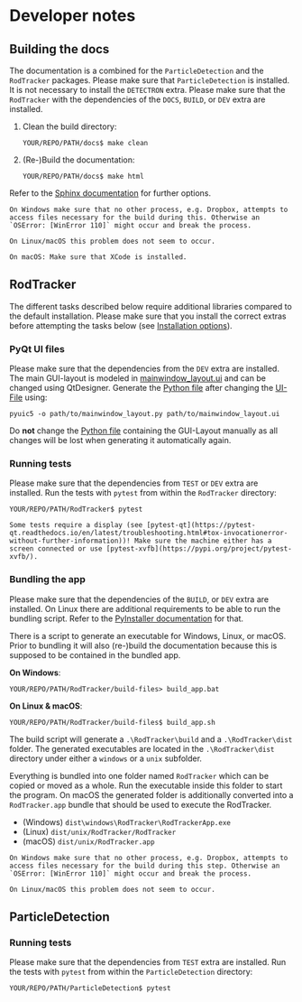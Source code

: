 # Developer notes

## Building the docs
The documentation is a combined for the `ParticleDetection` and the `RodTracker` packages.
Please make sure that `ParticleDetection` is installed. It is not necessary to install the `DETECTRON` extra.
Please make sure that the `RodTracker` with the dependencies of the `DOCS`, `BUILD`, or `DEV` extra are installed.

1. Clean the build directory:
   ```shell
   YOUR/REPO/PATH/docs$ make clean
   ```
2. (Re-)Build the documentation:
   ```shell
   YOUR/REPO/PATH/docs$ make html
   ```

Refer to the [Sphinx documentation](https://www.sphinx-doc.org/) for further options.

```{warning}
On Windows make sure that no other process, e.g. Dropbox, attempts to access files necessary for the build during this. Otherwise an `OSError: [WinError 110]` might occur and break the process.

On Linux/macOS this problem does not seem to occur.
```

```{note}
On macOS: Make sure that XCode is installed.
```

## RodTracker

The different tasks described below require additional libraries compared to the default installation. Please make sure that you install the correct extras before attempting the tasks below (see [Installation options](installation/rodtracker.md#installation-options)).

### PyQt UI files
Please make sure that the dependencies from the `DEV` extra are installed.
The main GUI-layout is modeled in [mainwindow_layout.ui](../../RodTracker/src/RodTracker/ui/mainwindow_layout.ui) and can be changed using QtDesigner.
Generate the [Python file](../../RodTracker/src/RodTracker/ui/mainwindow_layout.py) after changing the [UI-File](../../RodTracker/src/RodTracker/ui/mainwindow_layout.ui) using:
```shell
pyuic5 -o path/to/mainwindow_layout.py path/to/mainwindow_layout.ui
```

Do **not** change the [Python file](../../RodTracker/src/RodTracker/ui/mainwindow_layout.py) containing the GUI-Layout manually as all changes will be lost when generating it automatically again.

### Running tests

Please make sure that the dependencies from `TEST` or `DEV` extra are installed.
Run the tests with `pytest` from within the `RodTracker` directory:
```shell
YOUR/REPO/PATH/RodTracker$ pytest
```

```{note}
Some tests require a display (see [pytest-qt](https://pytest-qt.readthedocs.io/en/latest/troubleshooting.html#tox-invocationerror-without-further-information))! Make sure the machine either has a screen connected or use [pytest-xvfb](https://pypi.org/project/pytest-xvfb/).
```

### Bundling the app

Please make sure that the dependencies of the `BUILD`, or `DEV` extra are installed. On Linux there are additional requirements to be able to run the bundling script. Refer to the [PyInstaller documentation](https://pyinstaller.org/en/stable/requirements.html#gnu-linux) for that.

There is a script to generate an executable for Windows, Linux, or macOS. Prior to bundling it will also (re-)build the documentation because this is supposed to be contained in the bundled app.

**On Windows**:
```shell
YOUR/REPO/PATH/RodTracker/build-files> build_app.bat
```
**On Linux & macOS**:
```shell
YOUR/REPO/PATH/RodTracker/build-files$ build_app.sh
```

The build script will generate a `.\RodTracker\build` and a `.\RodTracker\dist` folder.
The generated executables are located in the `.\RodTracker\dist` directory under either a `windows` or a `unix` subfolder.

Everything is bundled into one folder named `RodTracker`
which can be copied or moved as a whole. Run the executable inside this folder to start the program.
On macOS the generated folder is additionally converted into a `RodTracker.app` bundle that should be used to execute the RodTracker.
- (Windows) `dist\windows\RodTracker\RodTrackerApp.exe`
- (Linux) `dist/unix/RodTracker/RodTracker`
- (macOS) `dist/unix/RodTracker.app`

```{warning}
On Windows make sure that no other process, e.g. Dropbox, attempts to access files necessary for the build during this step. Otherwise an `OSError: [WinError 110]` might occur and break the process.

On Linux/macOS this problem does not seem to occur.
```

## ParticleDetection

### Running tests
Please make sure that the dependencies from `TEST` extra are installed. Run the tests with `pytest` from within the `ParticleDetection` directory:
```shell
YOUR/REPO/PATH/ParticleDetection$ pytest
```
